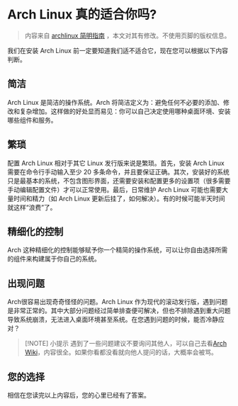 # Arch Linux 真的适合你吗?

> 内容来自 [archlinux 简明指南](https://arch.icekylin.online/) ，本文对其有修改。不使用页脚的版权信息。

我们在安装 Arch Linux 前一定要知道我们适不适合它，现在您可以根据以下内容判断。<br>

## 简洁
Arch Linux 是简洁的操作系统。Arch 将简洁定义为：避免任何不必要的添加、修改和复杂增加。这样做的好处显而易见：你可以自己决定使用哪种桌面环境、安装哪些组件和服务。

## 繁琐
配置 Arch Linux 相对于其它 Linux 发行版来说是繁琐。首先，安装 Arch Linux 需要在命令行手动输入至少 20 多条命令，并且要保证正确。其次，安装好的系统只是最基本的系统，不包含图形界面，还需要安装和配置更多的设置项（很多需要手动编辑配置文件）才可以正常使用。最后，日常维护 Arch Linux 可能也需要大量时间和精力（如 Arch Linux 更新后挂了，如何解决）。有的时候可能半天时间就这样“浪费”了。

## 精细化的控制
Arch 这种精细化的控制能够赋予你一个精简的操作系统，可以让你自由选择所需的组件来构建属于你自己的系统。


## 出现问题
Arch很容易出现奇奇怪怪的问题。Arch Linux 作为现代的滚动发行版，遇到问题是非常正常的。其中大部分问题经过简单排查便可解决，但也不排除遇到重大问题导致系统崩溃，无法进入桌面环境甚至系统。在您遇到问题的时候，能否冷静应对？
> [!NOTE] 小提示
> 遇到了一些问题建议不要询问其他人，可以自己去看[Arch Wiki](https://wiki.archlinux.org/)，内容很全。如果你看都没看就向他人提问的话，大概率会被骂。
## 您的选择
相信在您读完以上内容后，您的心里已经有了答案。

